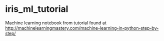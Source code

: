 # iris_ml_tutorial

Machine learning notebook from tutorial found at http://machinelearningmastery.com/machine-learning-in-python-step-by-step/
